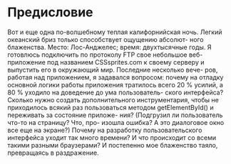 # Предисловие

Вот и еще одна по-волшебному теплая калифорнийская ночь.
Легкий океанский бриз только способствует ощущению абсолют-
ного блаженства. Место: Лос-Анджелес; время: двухтысячные
годы. Я готовлюсь подключить по протоколу FTP свое небольшое
веб-приложение под названием CSSsprites.com к своему серверу
и выпустить его в окружающий мир. Последние несколько вече-
ров, работая над приложением, я задавался вопросом: почему на
отладку основной логики работы приложения тратилось всего
20 % усилий, а 80 % уходило на доведение до ума пользователь-
ского интерфейса? Сколько нужно создать дополнительного
инструментария, чтобы не приходилось всякий раз пользоваться
методом getElementById() и переживать за состояние приложе-
ния? (Подгрузил ли пользователь что-то на страницу? Что, про-
изошла ошибка? А это диалоговое окно все еще на экране?)
Почему на разработку пользовательского интерфейса уходит так
много времени? И что происходит со всеми такими разными
браузерами? И постепенно мое блаженство таяло, превращаясь
в раздражение.
